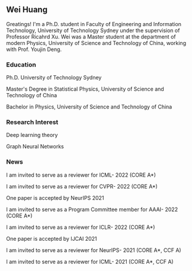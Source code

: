 ## Wei Huang

Greatings! I'm a Ph.D. student in Faculty of Engineering and Information Technology, University of Technology Sydney under the supervision of Professor Ricahrd Xu. Wei was a Master student at the department of modern Physics, University of Science and Technology of China, working with Prof. Youjin Deng.


### Education

Ph.D. University of Technology Sydney

Master's Degree in Statistical Physics, University of Science and Technology of China

Bachelor in Physics, University of Science and Technology of China


### Research Interest

Deep learning theory

Graph Neural Networks


### News


I am invited to serve as a reviewer for ICML- 2022 (CORE A*)

I am invited to serve as a reviewer for CVPR- 2022 (CORE A*)

One paper is accepted by NeurIPS 2021

I am invited to serve as a Program Committee member for AAAI- 2022 (CORE A*) 

I am invited to serve as a reviewer for ICLR- 2022 (CORE A*) 

One paper is accepted by IJCAI 2021

I am invited to serve as a reviewer for NeurIPS- 2021 (CORE A*, CCF A) 

I am invited to serve as a reviewer for ICML- 2021 (CORE A*, CCF A) 

